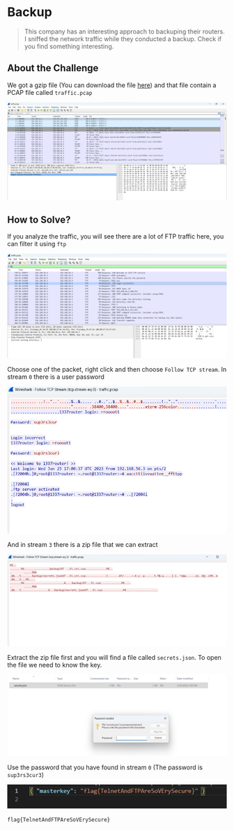 # Backup
> This company has an interesting approach to backuping their routers. I sniffed the network traffic while they conducted a backup. Check if you find something interesting.

## About the Challenge
We got a gzip file (You can download the file [here](backup.tar.gz)) and that file contain a PCAP file called `traffic.pcap`

![preview](images/preview.png)

## How to Solve?
If you analyze the traffic, you will see there are a lot of FTP traffic here, you can filter it using `ftp`

![ftp](images/ftp.png)

Choose one of the packet, right click and then choose `Follow TCP stream`. In stream `0` there is a user password

![0](images/0.png)

And in stream `3` there is a zip file that we can extract

![3](images/3.png)

Extract the zip file first and you will find a file called `secrets.json`. To open the file we need to know the key.

![key](images/key.png)

Use the password that you have found in stream `0` (The password is `sup3rs3cur3`)

![flag](images/flag.png)

```
flag{TelnetAndFTPAreSoVErySecure}
```